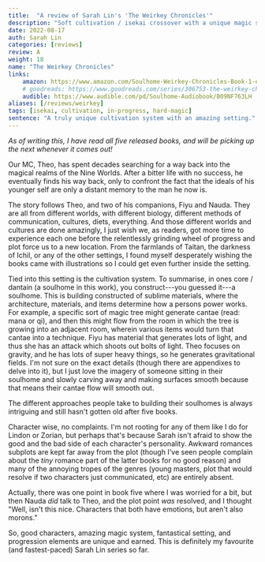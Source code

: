 ```yaml
---
title:  "A review of Sarah Lin's 'The Weirkey Chronicles'"
description: "Soft cultivation / isekai crossover with a unique magic system and expansive setting. If there's one thing I always love about Sarah Lin, its her worldbuilding. And now, she's written my favourite magic system as well."
date: 2022-08-17
auth: Sarah Lin
categories: [reviews]
review: A
weight: 18
name: "The Weirkey Chronicles"
links:
    amazon: https://www.amazon.com/Soulhome-Weirkey-Chronicles-Book-1-ebook/dp/B08P7TYG41
    # goodreads: https://www.goodreads.com/series/306753-the-weirkey-chronicles
    audible: https://www.audible.com/pd/Soulhome-Audiobook/B09NF763LH
aliases: [/reviews/weirkey]
tags: [isekai, cultivation, in-progress, hard-magic]
sentence: "A truly unique cultivation system with an amazing setting."
---
```


*As of writing this, I have read all five released books, and will be picking up the next whenever it comes out!*

Our MC, Theo, has spent decades searching for a way back into the magical realms of the Nine Worlds. After a bitter life with no success, he eventually finds his way back, only to confront the fact that the ideals of his younger self are only a distant memory to the man he now is. 

The story follows Theo, and two of his companions, Fiyu and Nauda. They are all from different worlds, with different biology, different methods of communication, cultures, diets, everything. And those different worlds and cultures are done amazingly, I just wish we, as readers, got more time to experience each one before the relentlessly grinding wheel of progress and plot force us to a new location. From the farmlands of Taitan, the darkness of Ichil, or any of the other settings, I found myself desperately wishing the books came with illustrations so I could get even further inside the setting.

Tied into this setting is the cultivation system. To summarise, in ones core / dantain (a soulhome in this work), you construct---you guessed it---a soulhome. This is building constructed of sublime materials, where the architecture, materials, and items determine how a persons power works. For example, a specific sort of magic tree might generate cantae (read: mana or qi), and then this might flow from the room in which the tree is growing into an adjacent room, wherein various items would turn that cantae into a technique. Fiyu has material that generates lots of light, and thus she has an attack which shoots out bolts of light. Theo focuses on gravity, and he has lots of super heavy things, so he generates gravitational fields. I'm not sure on the exact details (though there are appendixes to delve into it), but I just love the imagery of someone sitting in their soulhome and slowly carving away and making surfaces smooth because that means their cantae flow will smooth out. 

The different approaches people take to building their soulhomes is always intriguing and still hasn't gotten old after five books.

Character wise, no complaints. I'm not rooting for any of them like I do for Lindon or Zorian, but perhaps that's because Sarah isn't afraid to show the good and the bad side of each character's personality. Awkward romances subplots are kept far away from the plot (though I've seen people complain about the *tiny* romance part of the latter books for no good reason) and many of the annoying tropes of the genres (young masters, plot that would resolve if two characters just communicated, etc) are entirely absent.

Actually, there was one point in book five where I was worried for a bit, but then Nauda *did* talk to Theo, and the plot point *was* resolved, and I thought "Well, isn't this nice. Characters that both have emotions, but aren't also morons."

So, good characters, amazing magic system, fantastical setting, and progression elements are unique and earned. This is definitely my favourite (and fastest-paced) Sarah Lin series so far.